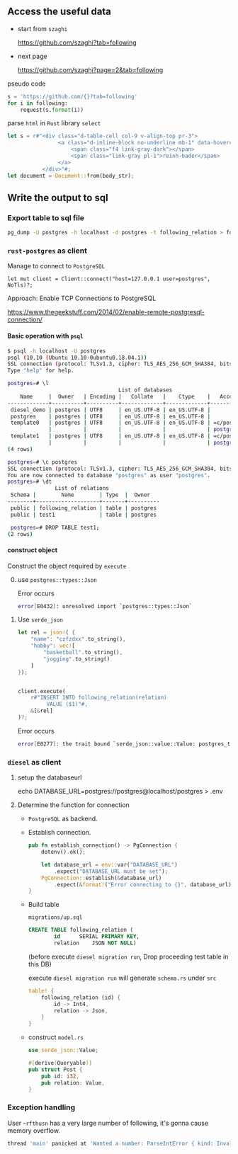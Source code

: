 ## Access the useful data
* start from `szaghi`

  https://github.com/szaghi?tab=following

* next page 

  https://github.com/szaghi?page=2&tab=following

pseudo code
```py
s = 'https://github.com/{}?tab=following'
for i in following: 
    request(s.format(i))
```

parse `html` in `Rust` library `select`
```rs
let s = r#"<div class="d-table-cell col-9 v-align-top pr-3">
                <a class="d-inline-block no-underline mb-1" data-hovercard-type="user" data-hovercard-url="/users/reinh-bader/hovercard" data-octo-click="hovercard-link-click" data-octo-dimensions="link_type:self" href="/reinh-bader">
                    <span class="f4 link-gray-dark"></span>
                    <span class="link-gray pl-1">reinh-bader</span>
                </a>
           </div>"#;
let document = Document::from(body_str);
```

## Write the output to sql
### Export table to sql file
```sh
pg_dump -U postgres -h localhost -d postgres -t following_relation > following_relation.sql
```

### `rust-postgres` as client

Manage to connect to `PostgreSQL`
```
let mut client = Client::connect("host=127.0.0.1 user=postgres", NoTls)?;
```
Approach: Enable TCP Connections to PostgreSQL

https://www.thegeekstuff.com/2014/02/enable-remote-postgresql-connection/


#### Basic operation with `psql`
```sh
$ psql -h localhost -U postgres
psql (10.10 (Ubuntu 10.10-0ubuntu0.18.04.1))
SSL connection (protocol: TLSv1.3, cipher: TLS_AES_256_GCM_SHA384, bits: 256, compression: off)
Type "help" for help.

postgres=# \l
                                   List of databases
    Name     |  Owner   | Encoding |   Collate   |    Ctype    |   Access privileges   
-------------+----------+----------+-------------+-------------+-----------------------
 diesel_demo | postgres | UTF8     | en_US.UTF-8 | en_US.UTF-8 | 
 postgres    | postgres | UTF8     | en_US.UTF-8 | en_US.UTF-8 | 
 template0   | postgres | UTF8     | en_US.UTF-8 | en_US.UTF-8 | =c/postgres          +
             |          |          |             |             | postgres=CTc/postgres
 template1   | postgres | UTF8     | en_US.UTF-8 | en_US.UTF-8 | =c/postgres          +
             |          |          |             |             | postgres=CTc/postgres
(4 rows)

postgres=# \c postgres 
SSL connection (protocol: TLSv1.3, cipher: TLS_AES_256_GCM_SHA384, bits: 256, compression: off)
You are now connected to database "postgres" as user "postgres".
postgres=# \dt
               List of relations
 Schema |        Name        | Type  |  Owner   
--------+--------------------+-------+----------
 public | following_relation | table | postgres
 public | test1              | table | postgres

 postgres=# DROP TABLE test1;
(2 rows)
```


#### construct object
Construct the object required by `execute`

0. use `postgres::types::Json`

    Error occurs
    ```sh
    error[E0432]: unresolved import `postgres::types::Json`
    ```

1. Use `serde_json`
    ```rust
    let rel = json!( {
        "name": "czfzdxx".to_string(),
        "hobby": vec![
            "basketball".to_string(),
            "jogging".to_string()
        ]
    });


    client.execute(
        r#"INSERT INTO following_relation(relation)
             VALUE ($1)"#,
        &[&rel]
    )?;
    ```

    Error occurs
    ```sh
    error[E0277]: the trait bound `serde_json::value::Value: postgres_types::ToSql` is not satisfied
    ```

### `diesel` as client
1. setup the databaseurl

    echo DATABASE_URL=postgres://postgres@localhost/postgres > .env

2. Determine the function for connection 
  
   * `PostgreSQL` as backend.

   *  Establish connection. 

        ```rust
        pub fn establish_connection() -> PgConnection {
            dotenv().ok();

            let database_url = env::var("DATABASE_URL")
                .expect("DATABASE_URL must be set");
            PgConnection::establish(&database_url)
                .expect(&format!("Error connecting to {}", database_url))
        }
        ```
   * Build table 

        `migrations/up.sql`
        ```sql
        CREATE TABLE following_relation (
                id      SERIAL PRIMARY KEY,
                relation    JSON NOT NULL)
        ```

        (before execute `diesel migration run`, Drop proceeding test table in this DB)
        
        execute `diesel migration run` will generate `schema.rs` under `src`
        ```rs
        table! {
            following_relation (id) {
                id -> Int4,
                relation -> Json,
            }
        }
        ```
    * construct `model.rs`

        ```rs
        use serde_json::Value;

        #[derive(Queryable)]
        pub struct Post {
            pub id: i32,
            pub relation: Value,
        }

        ```

### Exception handling
User -`rfthusn` has a very large number of following, it's gonna cause memory overflow.

```sh
thread 'main' panicked at 'Wanted a number: ParseIntError { kind: InvalidDigit }
```